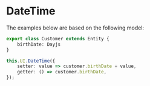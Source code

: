 <script setup>
import BaseDateTime from '../../../SRC/public/src/Components/Base/BaseDateTime.vue'
</script>

# DateTime

The examples below are based on the following model:

```ts
export class Customer extends Entity {
    birthDate: Dayjs
}
```

```ts
this.UI.DateTime({
    setter: value => customer.birthDate = value,
    getter: () => customer.birthDate,
});
```

<BaseDateTime />